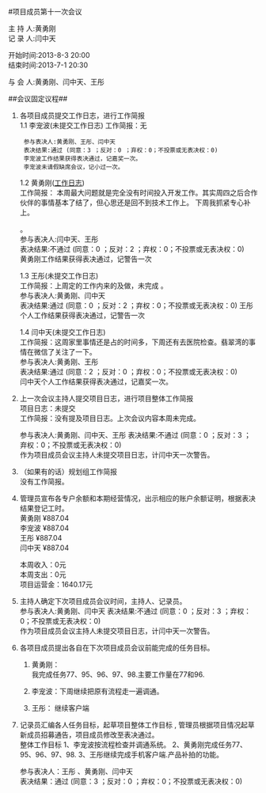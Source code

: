 #项目成员第十一次会议

主 持 人:黄勇刚  
记 录 人:闫中天  

开始时间:2013-8-3 20:00  
结束时间:2013-7-1 20:30  

与 会 人:黄勇刚、闫中天、王彤  

##会议固定议程##
1. 各项目成员提交工作日志，进行工作简报  
    1.1 李宠波(未提交工作日志)
        工作简报：无

        参与表决人:黄勇刚、王彤、闫中天  
        表决结果:通过 (同意：3 ；反对：0 ；弃权：0；不投票或无表决权：0)  
        李宠波工作结果获得表决通过，记嘉奖一次。
        李宠波未请假缺席会议，记小过一次。  

	1.2 黄勇刚(<a href="https://github.com/mistyworm/Food.Log/blob/master/%E9%BB%84%E5%8B%87%E5%88%9A.201308.md">工作日志</a>)  
		工作简报： 本周最大问题就是完全没有时间投入开发工作。其实周四之后合作伙伴的事情基本了结了，但心思还是回不到技术工作上。
下周我抓紧专心补上。
  
    。  
		参与表决人:闫中天、王彤  
		表决结果:不通过 (同意：0 ；反对：2 ；弃权：0；不投票或无表决权：0)  
		黄勇刚工作结果获得表决通过，记警告一次 
  

	1.3 王彤(未提交工作日志)  
		工作简报：上周定的工作内来的及做，未完成 。  
		参与表决人:黄勇刚、闫中天  
		表决结果:通过 (同意：0 ；反对：2 ；弃权：0；不投票或无表决权：0) 
        王彤个人工作结果获得表决通过，记警告一次 
  

	1.4 闫中天(未提交工作日志)  
		工作简报：这周家里事情还是占的时间多，下周还有去医院检查。翡翠湾的事情在微信了关注了一下。   
		参与表决人:黄勇刚、王彤  
		表决结果:通过 (同意：2 ；反对：0 ；弃权：0；不投票或无表决权：0)  
        闫中天个人工作结果获得表决通过，记嘉奖一次。  

2. 上一次会议主持人提交项目日志，进行项目整体工作简报  
    项目日志：未提交  
	工作简报：没有提及项目日志。上次会议内容本周未完成。


    
  
	参与表决人:黄勇刚、闫中天、王彤
    表决结果:不通过 (同意：0 ；反对：3 ；弃权：0；不投票或无表决权：0)  
    作为项目成员会议主持人未提交项目日志，计闫中天一次警告。   


3. （如果有的话）规划组工作简报  
	没有工作简报。  

4. 管理员宣布各专户余额和本期经营情况，出示相应的账户余额证明，根据表决结果登记工时。  
    黄勇刚 ¥887.04  
    李宠波 ¥887.04  
    王彤 ¥887.04  
    闫中天 ¥887.04  

    本周收入：0元  
    本周支出：0元  
    项目运营金：1640.17元 

5. 主持人确定下次项目成员会议时间，主持人、记录员。  
	参与表决人:黄勇刚、闫中天 
    表决结果:不通过 (同意：0 ；反对：3 ；弃权：0；不投票或无表决权：0)  
    作为项目成员会议主持人未提交项目日志，计闫中天一次警告。   
  

6. 各项目成员提出各自在下次项目成员会议前能完成的任务目标。  
	1. 黄勇刚：  
	    我完成任务77、95、96、97、98.主要工作量在77和96.

  
	2. 李宠波：下周继续把原有流程走一遍调通。
	3. 王彤： 继续客户端 

7. 记录员汇编各人任务目标，起草项目整体工作目标 , 管理员根据项目情况起草新成员招募通告，项目成员修改至表决通过。  
    整体工作目标
   1、李宠波按流程检查并调通系统。
   2、黄勇刚完成任务77、95、96、97、98.
   3、王彤继续完成手机客户端.产品补拍的功能。

 

    参与表决人：王彤 、黄勇刚、闫中天   
    表决结果：通过  (同意：3 ；反对：0 ；弃权：0；不投票或无表决权：0) 
